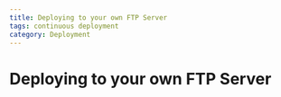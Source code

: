 ```yaml
---
title: Deploying to your own FTP Server
tags: continuous deployment
category: Deployment
---
```


# Deploying to your own FTP Server
